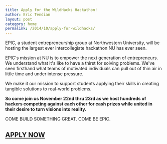 ```yaml
---
title: Apply for the WildHacks Hackathon!
author: Eric Tendian
layout: post
category: home
permalink: /2014/10/apply-for-wildhacks/
---
```


EPIC, a student entrepreneurship group at Northwestern University, will
be hosting the largest ever intercollegiate hackathon NU has ever seen.

EPIC's mission at NU is to empower the next generation of entrepreneurs.
We understand what it's like to have a thirst for solving problems.
We've seen firsthand what teams of motivated individuals can pull out of
thin air in little time and under intense pressure.

We make it our mission to support students applying their skills in
creating tangible solutions to real-world problems.

**So come join us November 22nd thru 23rd as we host hundreds of hackers competing
against each other for cash prizes while united in their desire to turn
visions into reality.**

COME BUILD SOMETHING GREAT. COME BE EPIC.

## [APPLY NOW](http://wildhacks.org/)

